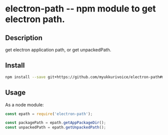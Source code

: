 electron-path -- npm module to get electron path.
===========================================

## Description

get electron application path,
or get unpackedPath.

## Install

```bash
npm install --save git+https://github.com/myukkurivoice/electron-path#master
````

## Usage

As a node module:

```js
const epath = require('electron-path');

const packagePath = epath.getAppPackageDir();
const unpackedPath = epath.getUnpackedPath();
```

